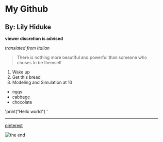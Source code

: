 # My Github
## By: Lily Hiduke

**viewer discretion is advised**

*translated from Italian*

> There is nothing more beautiful and powerful than someone who choses to be themself

1. Wake up
2. Get this bread
3. Modeling and Simulation at 10

- eggs
- cabbage
- chocolate

'print("Hello world") '

---

[pinterest](https://www.pinterest.com/homefeed/)

![the end](https://github.com/user-attachments/assets/0e2761d2-7ad5-4969-922c-428595c29f74)
